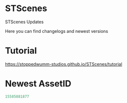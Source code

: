 # STScenes
STScenes Updates

Here you can find changelogs and newest versions

# Tutorial
<https://stoppedwumm-studios.github.io/STScenes/tutorial>

# Newest AssetID

```lua
15585881877
```
